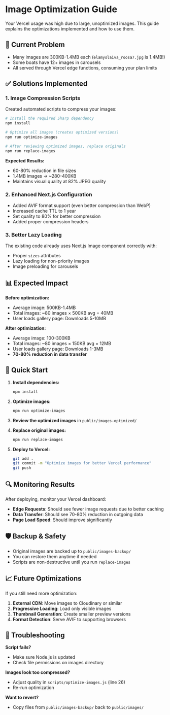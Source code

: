 # Image Optimization Guide

Your Vercel usage was high due to large, unoptimized images. This guide explains the optimizations implemented and how to use them.

## 🚨 Current Problem
- Many images are 300KB-1.4MB each (`elamyslaiva_roosa7.jpg` is 1.4MB!)
- Some boats have 12+ images in carousels
- All served through Vercel edge functions, consuming your plan limits

## ✅ Solutions Implemented

### 1. Image Compression Scripts
Created automated scripts to compress your images:

```bash
# Install the required Sharp dependency
npm install

# Optimize all images (creates optimized versions)
npm run optimize-images

# After reviewing optimized images, replace originals
npm run replace-images
```

**Expected Results:**
- 60-80% reduction in file sizes
- 1.4MB images → ~280-400KB
- Maintains visual quality at 82% JPEG quality

### 2. Enhanced Next.js Configuration
- Added AVIF format support (even better compression than WebP)
- Increased cache TTL to 1 year
- Set quality to 80% for better compression
- Added proper compression headers

### 3. Better Lazy Loading
The existing code already uses Next.js Image component correctly with:
- Proper `sizes` attributes
- Lazy loading for non-priority images
- Image preloading for carousels

## 📊 Expected Impact

**Before optimization:**
- Average image: 500KB-1.4MB
- Total images: ~80 images × 500KB avg = 40MB
- User loads gallery page: Downloads 5-10MB

**After optimization:**
- Average image: 100-300KB
- Total images: ~80 images × 150KB avg = 12MB
- User loads gallery page: Downloads 1-3MB
- **70-80% reduction in data transfer**

## 🚀 Quick Start

1. **Install dependencies:**
   ```bash
   npm install
   ```

2. **Optimize images:**
   ```bash
   npm run optimize-images
   ```

3. **Review the optimized images** in `public/images-optimized/`

4. **Replace original images:**
   ```bash
   npm run replace-images
   ```

5. **Deploy to Vercel:**
   ```bash
   git add .
   git commit -m "Optimize images for better Vercel performance"
   git push
   ```

## 🔍 Monitoring Results

After deploying, monitor your Vercel dashboard:
- **Edge Requests**: Should see fewer image requests due to better caching
- **Data Transfer**: Should see 70-80% reduction in outgoing data
- **Page Load Speed**: Should improve significantly

## 🛡️ Backup & Safety

- Original images are backed up to `public/images-backup/`
- You can restore them anytime if needed
- Scripts are non-destructive until you run `replace-images`

## 📈 Future Optimizations

If you still need more optimization:

1. **External CDN**: Move images to Cloudinary or similar
2. **Progressive Loading**: Load only visible images
3. **Thumbnail Generation**: Create smaller preview versions
4. **Format Detection**: Serve AVIF to supporting browsers

## 🔧 Troubleshooting

**Script fails?**
- Make sure Node.js is updated
- Check file permissions on images directory

**Images look too compressed?**
- Adjust quality in `scripts/optimize-images.js` (line 26)
- Re-run optimization

**Want to revert?**
- Copy files from `public/images-backup/` back to `public/images/` 